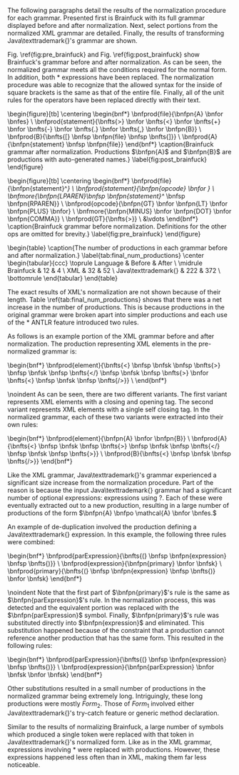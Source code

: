 The following paragraphs detail the results of the normalization procedure for each grammar. Presented first is Brainfuck with its full grammar displayed before and after normalization. Next, select portions from the normalized XML grammar are detailed. Finally, the results of transforming Java\texttrademark{}'s grammar are shown.

Fig. \ref{fig:pre_brainfuck} and Fig. \ref{fig:post_brainfuck} show Brainfuck's grammar before and after normalization. As can be seen, the normalized grammar meets all the conditions required for the normal form. In addition, both $*$ expressions have been replaced. The normalization procedure was able to recognize that the allowed syntax for the inside of square brackets is the same as that of the entire file. Finally, all of the unit rules for the operators have been replaced directly with their text.

\begin{figure}[tb]
    \centering
    \begin{bnf*}
        \bnfprod{file}{\bnfpn{A} \bnfor \bnfes} \\
        \bnfprod{statement}{\bnfts{>} \bnfor \bnfts{<} \bnfor \bnfts{+} \bnfor \bnfts{-} \bnfor \bnfts{.} \bnfor \bnfts{,} \bnfor \bnfpn{B}} \\
        \bnfprod{B}{\bnfts{[} \bnfsp \bnfpn{file} \bnfsp \bnfts{]}} \\
        \bnfprod{A}{\bnfpn{statement} \bnfsp \bnfpn{file}}
    \end{bnf*}
    \caption{Brainfuck grammar after normalization. Productions $\bnfpn{A}$ and $\bnfpn{B}$ are productions with auto-generated names.}
    \label{fig:post_brainfuck}
\end{figure}


\begin{figure}[tb]
    \centering
    \begin{bnf*}
        \bnfprod{file}{\bnfpn{statement}^*} \\
        \bnfprod{statement}{\bnfpn{opcode} \bnfor } \\
        \bnfmore{\bnfpn{LPAREN}\bnfsp \bnfpn{statement}^* \bnfsp \bnfpn{RPAREN}} \\
        \bnfprod{opcode}{\bnfpn{GT} \bnfor \bnfpn{LT} \bnfor \bnfpn{PLUS} \bnfor} \\
        \bnfmore{\bnfpn{MINUS} \bnfor \bnfpn{DOT} \bnfor \bnfpn{COMMA}} \\
        \bnfprod{GT}{\bnfts{>}} \\
        &\vdots
    \end{bnf*}
    \caption{Brainfuck grammar before normalization. Definitions for the other ops are omitted for brevity.}
    \label{fig:pre_brainfuck}
\end{figure}

<!-- brainfuck,8.0,206.32331253245206,9.0,12.0,7.0,134.7877255484939,8.0,4.0
java,406.0,23536.052664803185,145.0,222.0,580.0,33184.3761475276,136.0,372.0
xml,59.0,2671.295943016456,41.0,32.0,57.0,2706.780510632351,39.0,52.0 -->

\begin{table}
    \caption{The number of productions in each grammar before and after normalization.}
    \label{tab:final_num_productions}
    \center
    \begin{tabular}{ccc}
        \toprule
        Language & Before & After \\
        \midrule
        Brainfuck & 12 & 4 \\
        XML & 32 & 52 \\
        Java\texttrademark{} & 222 & 372 \\
        \bottomrule
    \end{tabular}
\end{table}


The exact results of XML's normalization are not shown because of their length. Table \ref{tab:final_num_productions} shows that there was a net increase in the number of productions. This is because productions in the original grammar were broken apart into simpler productions and each use of the $*$ ANTLR feature introduced two rules.

As follows is an example portion of the XML grammar before and after normalization. The production representing XML elements in the pre-normalized grammar is:

\begin{bnf*}
    \bnfprod{element}{\bnfts{<} \bnfsp \bnfsk \bnfsp \bnfts{>} \bnfsp \bnfsk \bnfsp \bnfts{</} \bnfsp \bnfsk \bnfsp \bnfts{>} \bnfor \bnfts{<} \bnfsp \bnfsk \bnfsp \bnfts{/>}} \\
\end{bnf*}

\noindent As can be seen, there are two different variants. The first variant represents XML elements with a closing and opening tag. The second variant represents XML elements with a single self closing tag. In the normalized grammar, each of these two variants were extracted into their own rules:


\begin{bnf*}
    \bnfprod{element}{\bnfpn{A} \bnfor \bnfpn{B}} \\
    \bnfprod{A}{\bnfts{<} \bnfsp \bnfsk \bnfsp \bnfts{>} \bnfsp \bnfsk \bnfsp \bnfts{</} \bnfsp \bnfsk \bnfsp \bnfts{>}} \\
    \bnfprod{B}{\bnfts{<} \bnfsp \bnfsk \bnfsp \bnfts{/>}}
\end{bnf*}

<!--  Different kinds of references were directly substituted back into content rule. -->

Like the XML grammar, Java\texttrademark{}'s grammar experienced a significant size increase from the normalization procedure. Part of the reason is because the input Java\texttrademark{} grammar had a significant number of optional expressions: expressions using $?.$ Each of these were eventually extracted out to a new production, resulting in a large number of productions of the form $\bnfpn{A} \bnfpo \mathcal{A} \bnfor \bnfes.$

An example of de-duplication involved the production defining a Java\texttrademark{} expression. In this example, the following three rules were combined:

\begin{bnf*}
    \bnfprod{parExpression}{\bnfts{(} \bnfsp \bnfpn{expression} \bnfsp \bnfts{)}} \\
    \bnfprod{expression}{\bnfpn{primary} \bnfor \bnfsk} \\
    \bnfprod{primary}{\bnfts{(} \bnfsp \bnfpn{expression} \bnfsp \bnfts{)} \bnfor \bnfsk}
\end{bnf*}

\noindent Note that the first part of $\bnfpn{primary}$'s rule is the same as $\bnfpn{parExpression}$'s rule. In the normalization process, this was detected and the equivalent portion was replaced with the $\bnfpn{parExpression}$ symbol. Finally, $\bnfpn{primary}$'s rule was substituted directly into $\bnfpn{expression}$ and eliminated. This substitution happened because of the constraint that a production cannot reference another production that has the same form. This resulted in the following rules:

\begin{bnf*}
    \bnfprod{parExpression}{\bnfts{(} \bnfsp \bnfpn{expression} \bnfsp \bnfts{)}} \\
    \bnfprod{expression}{\bnfpn{parExpression} \bnfor \bnfsk \bnfor \bnfsk}
\end{bnf*}

Other substitutions resulted in a small number of productions in the normalized grammar being extremely long. Intriguingly, these long productions were mostly $\textit{Form}_2$. Those of $\textit{Form}_1$ involved either Java\texttrademark{}'s try-catch feature or generic method declaration.

Similar to the results of normalizing Brainfuck, a large number of symbols which produced a single token were replaced with that token in Java\texttrademark{}'s normalized form. Like as in the XML grammar, expressions involving $*$ were replaced with productions. However, these expressions happened less often than in XML, making them far less noticeable.